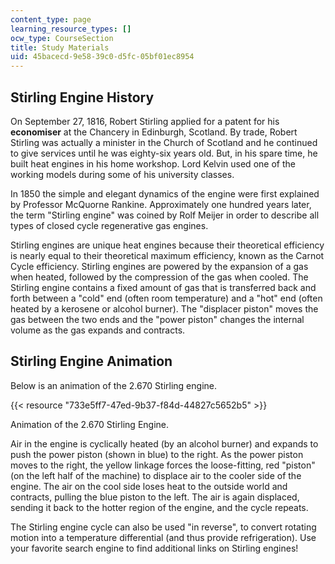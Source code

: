 ```yaml
---
content_type: page
learning_resource_types: []
ocw_type: CourseSection
title: Study Materials
uid: 45bacecd-9e58-39c0-d5fc-05bf01ec8954
---
```


Stirling Engine History
-----------------------

On September 27, 1816, Robert Stirling applied for a patent for his **economiser** at the Chancery in Edinburgh, Scotland. By trade, Robert Stirling was actually a minister in the Church of Scotland and he continued to give services until he was eighty-six years old. But, in his spare time, he built heat engines in his home workshop. Lord Kelvin used one of the working models during some of his university classes.

In 1850 the simple and elegant dynamics of the engine were first explained by Professor McQuorne Rankine. Approximately one hundred years later, the term "Stirling engine" was coined by Rolf Meijer in order to describe all types of closed cycle regenerative gas engines.

Stirling engines are unique heat engines because their theoretical efficiency is nearly equal to their theoretical maximum efficiency, known as the Carnot Cycle efficiency. Stirling engines are powered by the expansion of a gas when heated, followed by the compression of the gas when cooled. The Stirling engine contains a fixed amount of gas that is transferred back and forth between a "cold" end (often room temperature) and a "hot" end (often heated by a kerosene or alcohol burner). The "displacer piston" moves the gas between the two ends and the "power piston" changes the internal volume as the gas expands and contracts.

Stirling Engine Animation
-------------------------

Below is an animation of the 2.670 Stirling engine.

{{< resource "733e5ff7-47ed-9b37-f84d-44827c5652b5" >}}

Animation of the 2.670 Stirling Engine.

Air in the engine is cyclically heated (by an alcohol burner) and expands to push the power piston (shown in blue) to the right. As the power piston moves to the right, the yellow linkage forces the loose-fitting, red "piston" (on the left half of the machine) to displace air to the cooler side of the engine. The air on the cool side loses heat to the outside world and contracts, pulling the blue piston to the left. The air is again displaced, sending it back to the hotter region of the engine, and the cycle repeats.

The Stirling engine cycle can also be used "in reverse", to convert rotating motion into a temperature differential (and thus provide refrigeration). Use your favorite search engine to find additional links on Stirling engines!